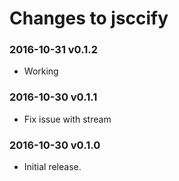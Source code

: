 # Changes to jsccify

### 2016-10-31 v0.1.2
- Working

### 2016-10-30 v0.1.1
- Fix issue with stream

### 2016-10-30 v0.1.0
- Initial release.
